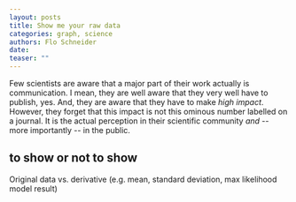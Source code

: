 ```yaml
---
layout: posts
title: Show me your raw data
categories: graph, science
authors: Flo Schneider
date:
teaser: ""
--- 
```

Few scientists are aware that a major part of their work actually is communication. I mean, they are well aware that they very well have to publish, yes. And, they are aware that they have to make *high impact*. However, they forget that this impact is not this ominous number labelled on a journal. It is the actual perception in their scientific community *and* -- more importantly -- in the public.
## to show or not to show
Original data vs. derivative (e.g. mean, standard deviation, max likelihood model result)

